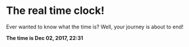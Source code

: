 # The real time clock!

Ever wanted to know what the time is? Well, your journey is about to end!

**The time is Dec 02, 2017, 22:31**